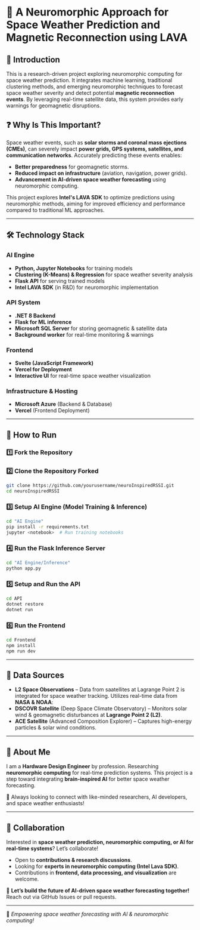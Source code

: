 # 🌌 A Neuromorphic Approach for Space Weather Prediction and Magnetic Reconnection using LAVA

## 📖 Introduction
This is a research-driven project exploring neuromorphic computing for space weather prediction. It integrates machine learning, traditional clustering methods, and emerging neuromorphic techniques to forecast space weather severity and detect potential **magnetic reconnection events**. By leveraging real-time satellite data, this system provides early warnings for geomagnetic disruptions.

## ❓ Why Is This Important?
Space weather events, such as **solar storms and coronal mass ejections (CMEs)**, can severely impact **power grids, GPS systems, satellites, and communication networks**. Accurately predicting these events enables:
- **Better preparedness** for geomagnetic storms.
- **Reduced impact on infrastructure** (aviation, navigation, power grids).
- **Advancement in AI-driven space weather forecasting** using neuromorphic computing.

This project explores **Intel's LAVA SDK** to optimize predictions using neuromorphic methods, aiming for improved efficiency and performance compared to traditional ML approaches.

---

## 🛠 Technology Stack
### **AI Engine**
- **Python, Jupyter Notebooks** for training models
- **Clustering (K-Means) & Regression** for space weather severity analysis
- **Flask API** for serving trained models
- **Intel LAVA SDK** (in R&D) for neuromorphic implementation

### **API System**
- **.NET 8 Backend**
- **Flask for ML inference**
- **Microsoft SQL Server** for storing geomagnetic & satellite data
- **Background worker** for real-time monitoring & warnings

### **Frontend**
- **Svelte (JavaScript Framework)**
- **Vercel for Deployment**
- **Interactive UI** for real-time space weather visualization

### **Infrastructure & Hosting**
- **Microsoft Azure** (Backend & Database)
- **Vercel** (Frontend Deployment)

---

## 🚀 How to Run

### **1️⃣ Fork the Repository** 

### **2️⃣ Clone the Repository Forked**
```bash
git clone https://github.com/yourusername/neuroInspiredRSSI.git
cd neuroInspiredRSSI
```

### **3️⃣ Setup AI Engine (Model Training & Inference)**
```bash
cd "AI Engine"
pip install -r requirements.txt
jupyter <notebook>  # Run training notebooks
```

### **4️⃣ Run the Flask Inference Server**
```bash
cd "AI Engine/Inference"
python app.py
```

### **5️⃣ Setup and Run the API**
```bash
cd API
dotnet restore
dotnet run
```

### **6️⃣ Run the Frontend**
```bash
cd Frontend
npm install
npm run dev
```

---

## 📡 Data Sources
- **L2 Space Observations** – Data from saatellites at Lagrange Point 2 is integrated for space weather tracking.
Utilizes real-time data from **NASA & NOAA**:
- **DSCOVR Satellite** (Deep Space Climate Observatory) – Monitors solar wind & geomagnetic disturbances at **Lagrange Point 2 (L2)**.
- **ACE Satellite** (Advanced Composition Explorer) – Captures high-energy particles & solar wind conditions.


---

## 👤 About Me
I am a **Hardware Design Engineer** by profession. Researching **neuromorphic computing** for real-time prediction systems. This project is a step toward integrating **brain-inspired AI** for better space weather forecasting.

🚀 Always looking to connect with like-minded researchers, AI developers, and space weather enthusiasts!

---

## 🤝 Collaboration
Interested in **space weather prediction, neuromorphic computing, or AI for real-time systems**? Let’s collaborate!
- Open to **contributions & research discussions**.
- Looking for **experts in neuromorphic computing (Intel Lava SDK)**.
- Contributions in **frontend, data processing, and visualization** are welcome.

📩 **Let’s build the future of AI-driven space weather forecasting together!** Reach out via GitHub Issues or pull requests.

---
🌠 *Empowering space weather forecasting with AI & neuromorphic computing!*

